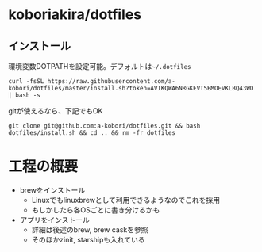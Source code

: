 # koboriakira/dotfiles

## インストール

環境変数DOTPATHを設定可能。デフォルトは`~/.dotfiles`

```shell
curl -fsSL https://raw.githubusercontent.com/a-kobori/dotfiles/master/install.sh?token=AVIKQWA6NRGKEVT5BMOEVKLBQ43WO | bash -s
```

gitが使えるなら、下記でもOK

```shell
git clone git@github.com:a-kobori/dotfiles.git && bash dotfiles/install.sh && cd .. && rm -fr dotfiles
```

# 工程の概要

- brewをインストール
  - Linuxでもlinuxbrewとして利用できるようなのでこれを採用
  - もしかしたら各OSごとに書き分けるかも
- アプリをインストール
  - 詳細は後述のbrew, brew caskを参照
  - そのほかzinit, starshipも入れている
